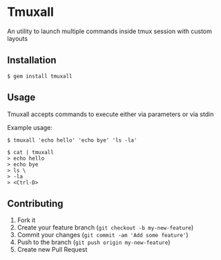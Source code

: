 # Tmuxall

An utility to launch multiple commands inside tmux session with custom layouts

## Installation

    $ gem install tmuxall

## Usage

Tmuxall accepts commands to execute either via parameters or via stdin

Example usage:

    $ tmuxall 'echo hello' 'echo bye' 'ls -la'

    $ cat | tmuxall
    > echo hello
    > echo bye
    > ls \
    > -la
    > <Ctrl-D>

## Contributing

1. Fork it
2. Create your feature branch (`git checkout -b my-new-feature`)
3. Commit your changes (`git commit -am 'Add some feature'`)
4. Push to the branch (`git push origin my-new-feature`)
5. Create new Pull Request
